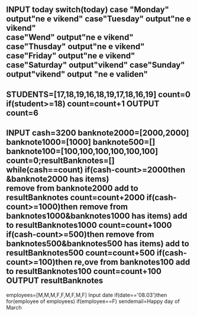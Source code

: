 INPUT today
switch(today)
 case "Monday"
   output"ne e vikend"
 case"Tuesday"
   output"ne e vikend"   
 case"Wend"
   output"ne e vikend" 
 case"Thusday"
   output"ne e vikend"
 case"Friday"
   output"ne e vikend"
 case"Saturday"
   output"vikend"
 case"Sunday"
   output"vikend"
output "ne e validen"
-----------------------
STUDENTS=[17,18,19,16,18,19,17,18,16,19]
  count=0
   if(student>=18)
     count=count+1
     OUTPUT count=6
------------------------
INPUT cash=3200
banknote2000=[2000,2000]
banknote1000=[1000]
banknote500=[]
banknote100=[100,100,100,100,100,100]
count=0;resultBanknotes=[]
while(cash==count)
     if(cash-count>=2000then &banknote2000 has items)    
  remove from banknote2000
  add to resultBanknotes
     count=count+2000
     if(cash-count>=1000)then
  remove from banknotes1000&banknotes1000 has items)
  add to resultBanknotes1000
     count=count+1000
     if(cash-count>=500)then
  remove from banknotes500&banknotes500 has items)
  add to resultBanknotes500
     count=count+500
     if(cash-count>=100)then
  re,ove from banknotes100
  add to resultBanknotes100
      count=count+100
 OUTPUT resultBanknotes
 -----------------------------------
 employees=[M,M,M,F,F,M,F,M,F]
 Input date
    if(date=='08.03')then
       for(employee of employees)
          if(employee==F)
          sendemail=Happy day of March 
          
     


 



